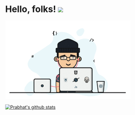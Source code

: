 # Hello, folks! <img src="https://raw.githubusercontent.com/MartinHeinz/MartinHeinz/master/wave.gif" width="30px">

<img src="https://raw.githubusercontent.com/malhotra1432/malhotra1432/master/assets/devs.gif" width="400px">

[![Prabhat's github stats](https://github-readme-stats.vercel.app/api?username=malhotra1432&show_icons=true&theme=cobalt)](https://github.com/malhotra1432/github-readme-stats)
<!--
Here are some ideas to get you started:

- 🔭 I’m currently working on ...
- 🌱 I’m currently learning ...
- 👯 I’m looking to collaborate on ...
- 🤔 I’m looking for help with ...
- 💬 Ask me about ...
- 📫 How to reach me: ...
- 😄 Pronouns: ...
- ⚡ Fun fact: ...
-->
